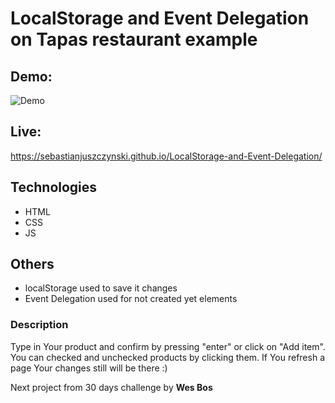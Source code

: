 # LocalStorage and Event Delegation on Tapas restaurant example
## Demo:
![Demo](demo/demo.gif)

## Live:
https://sebastianjuszczynski.github.io/LocalStorage-and-Event-Delegation/
## Technologies
- HTML
- CSS
- JS
## Others 
- localStorage used to save it changes
- Event Delegation used for not created yet elements
### Description

Type in Your product and confirm by pressing "enter" or click on "Add item". You can checked and unchecked products by clicking them. 
If You refresh a page Your changes still will be there :)

Next project from 30 days challenge by **Wes Bos**